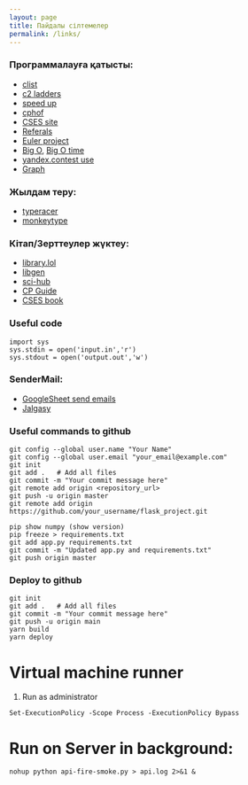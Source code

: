 ```yaml
---
layout: page
title: Пайдалы сілтемелер
permalink: /links/
---
```


### Программалауға қатысты:
- [clist](https://clist.by/coder/Uzdik/)
- [c2 ladders](https://c2-ladders-juol.onrender.com/)
- [speed up](https://flykiller.github.io/performance%20tricks)
- [cphof](https://cphof.org/profile/topcoder:nazarbek)
- [CSES site](https://cses.fi/problemset/list/)
- [Referals](https://docs.google.com/spreadsheets/d/1bl8MU6qe3-UZFLzgqnjUAgIMdUmnB4Dy49Sm3O5J1IU/edit#gid=0)
- [Euler project](https://projecteuler.net/)
- [Big O](https://www.bigocheatsheet.com/), [Big O time](https://ics.uci.edu/~pattis/ICS-33/lectures/complexitypython.txt)
- [yandex.contest use](https://cs.hse.ru/olymp/yacontest)
- [Graph](https://ejudge.179.ru/tasks/python/2022b/pgm33.2__Graphs-3.html)

### Жылдам теру:
- [typeracer](https://play.typeracer.com)
- [monkeytype](https://monkeytype.com)

### Кітап/Зерттеулер жүктеу:
- [library.lol](https://library.lol/)
- [libgen](https://libgen.rs/search.php?req=%D0%91%D0%BE%D0%B3%D0%B0%D1%82%D1%8B%D0%B9+%D0%BF%D0%B0%D0%BF%D0%B0%2C+%D0%B1%D0%B5%D0%B4%D0%BD%D1%8B%D0%B9+%D0%BF%D0%B0%D0%BF%D0%B0&lg_topic=libgen&open=0&view=simple&res=25&phrase=1&column=def)
- [sci-hub](https://sci-hub.st/10.1016/j.patrec.2011.11.004)
- [CP Guide](https://duoblogger.github.io/assets/pdf/memonvyftw/guide-t-cp.pdf)
- [CSES book](https://cses.fi/book/book.pdf)




### Useful code
```
import sys
sys.stdin = open('input.in','r')
sys.stdout = open('output.out','w')
```

### SenderMail:
- [GoogleSheet send emails](https://www.youtube.com/watch?v=ZcNmur6xiX4)
- [Jalgasy](https://www.youtube.com/watch?v=3dGQ4d7JF1U)

### Useful commands to github
```
git config --global user.name "Your Name"
git config --global user.email "your_email@example.com"
git init
git add .   # Add all files
git commit -m "Your commit message here"
git remote add origin <repository_url>
git push -u origin master
git remote add origin https://github.com/your_username/flask_project.git

pip show numpy (show version)
pip freeze > requirements.txt
git add app.py requirements.txt
git commit -m "Updated app.py and requirements.txt"
git push origin master

```

### Deploy to github
```
git init
git add .   # Add all files
git commit -m "Your commit message here"
git push -u origin main
yarn build
yarn deploy

```

# Virtual machine runner
1) Run as administrator
```
Set-ExecutionPolicy -Scope Process -ExecutionPolicy Bypass
```

# Run on Server in background:
```
nohup python api-fire-smoke.py > api.log 2>&1 &
```
